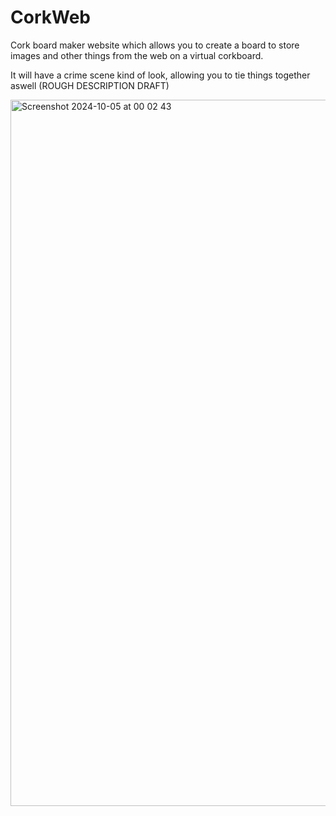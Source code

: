 # CorkWeb
Cork board maker website which allows you to create a board to store images and other things from the web on a virtual corkboard.

It will have a crime scene kind of look, allowing you to tie things together aswell (ROUGH DESCRIPTION DRAFT)

<img width="1130" alt="Screenshot 2024-10-05 at 00 02 43" src="https://github.com/user-attachments/assets/563676a8-a3ee-4f33-b91f-d559d68ac058">
